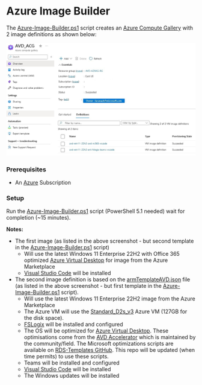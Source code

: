 # Azure Image Builder

The [Azure-Image-Builder.ps1](Azure-Image-Builder.ps1) script creates an [Azure Compute Gallery](https://learn.microsoft.com/en-us/azure/virtual-machines/azure-compute-gallery) with 2 image definitions as shown below:

![](docs/acg.jpg)

### Prerequisites 

  * An [Azure](https://portal.azure.com) Subscription

### Setup

Run the [Azure-Image-Builder.ps1](Azure-Image-Builder.ps1) script (PowerShell 5.1 needed) wait for completion (~15 minutes).

**Notes:**

* The first image (as listed in the above screenshot - but second template in the [Azure-Image-Builder.ps1](Azure-Image-Builder.ps1) script)
  * Will use the latest Windows 11 Enterprise 22H2 with Office 365 optimized [Azure Virtual Desktop](https://azure.microsoft.com/en-us/products/virtual-desktop) for image from the Azure Marketplace
  * [Visual Studio Code](https://code.visualstudio.com/) will be installed
* The second image definition is based on the [armTemplateAVD.json](armTemplateAVD.json) file (as listed in the above screenshot - but first template in the [Azure-Image-Builder.ps1](Azure-Image-Builder.ps1) script).
  * Will use the latest Windows 11 Enterprise 22H2 image from the Azure Marketplace
  * The Azure VM will use the [Standard_D2s_v3](https://learn.microsoft.com/en-us/azure/virtual-machines/dv3-dsv3-series) Azure VM (127GB for the disk space).
  * [FSLogix](https://learn.microsoft.com/en-us/fslogix/overview) will be installed and configured
  * The OS will be optimized for [Azure Virtual Desktop](https://azure.microsoft.com/en-us/products/virtual-desktop). These optimisations come from the [AVD Accelerator](https://github.com/Azure/avdaccelerator) which is maintained by the community/field. The Microsoft optimizations scripts are available on [RDS-Templates GitHub](https://github.com/Azure/RDS-Templates/tree/master/CustomImageTemplateScripts). This repo will be updated (when time permits) to use these scripts. 
  * Teams will be installed and configured 
  * [Visual Studio Code](https://code.visualstudio.com/) will be installed
  * The Windows updates will be installed
